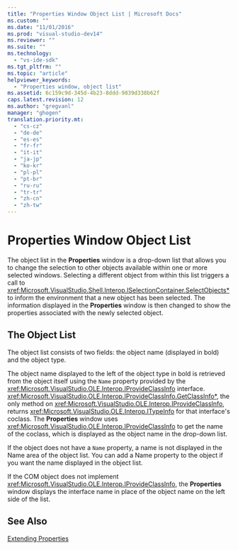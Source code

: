 ```yaml
---
title: "Properties Window Object List | Microsoft Docs"
ms.custom: ""
ms.date: "11/01/2016"
ms.prod: "visual-studio-dev14"
ms.reviewer: ""
ms.suite: ""
ms.technology: 
  - "vs-ide-sdk"
ms.tgt_pltfrm: ""
ms.topic: "article"
helpviewer_keywords: 
  - "Properties window, object list"
ms.assetid: 6c159c9d-345d-4b23-8ddd-9839d338b62f
caps.latest.revision: 12
ms.author: "gregvanl"
manager: "ghogen"
translation.priority.mt: 
  - "cs-cz"
  - "de-de"
  - "es-es"
  - "fr-fr"
  - "it-it"
  - "ja-jp"
  - "ko-kr"
  - "pl-pl"
  - "pt-br"
  - "ru-ru"
  - "tr-tr"
  - "zh-cn"
  - "zh-tw"
---
```

# Properties Window Object List
The object list in the **Properties** window is a drop-down list that allows you to change the selection to other objects available within one or more selected windows. Selecting a different object from within this list triggers a call to <xref:Microsoft.VisualStudio.Shell.Interop.ISelectionContainer.SelectObjects*> to inform the environment that a new object has been selected. The information displayed in the **Properties** window is then changed to show the properties associated with the newly selected object.  
  
## The Object List  
 The object list consists of two fields: the object name (displayed in bold) and the object type.  
  
 The object name displayed to the left of the object type in bold is retrieved from the object itself using the `Name` property provided by the <xref:Microsoft.VisualStudio.OLE.Interop.IProvideClassInfo> interface. <xref:Microsoft.VisualStudio.OLE.Interop.IProvideClassInfo.GetClassInfo*>, the only method on <xref:Microsoft.VisualStudio.OLE.Interop.IProvideClassInfo>, returns <xref:Microsoft.VisualStudio.OLE.Interop.ITypeInfo> for that interface's coclass. The **Properties** window uses <xref:Microsoft.VisualStudio.OLE.Interop.IProvideClassInfo> to get the name of the coclass, which is displayed as the object name in the drop-down list.  
  
 If the object does not have a `Name` property, a name is not displayed in the Name area of the object list. You can add a Name property to the object if you want the name displayed in the object list.  
  
 If the COM object does not implement <xref:Microsoft.VisualStudio.OLE.Interop.IProvideClassInfo>, the **Properties** window displays the interface name in place of the object name on the left side of the list.  
  
## See Also  
 [Extending Properties](../../extensibility/internals/extending-properties.md)